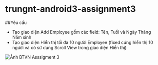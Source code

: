 ﻿# trungnt-android3-assignment3
##Yêu cầu
+ Tạo giao diện Add Employee gồm các field: Tên, Tuổi và Ngày Tháng Năm sinh
+ Tạo giao diện Hiển thị tối đa 10 người Employee (fixed cứng hiển thị 10 người và có sử dụng Scroll View trong giao diện Hiển thị)

![Ảnh BTVN Asssigment 3](http://i477.photobucket.com/albums/rr132/trungepu/12974365_1017213228354117_7997807231138500768_n_zpsjaq0k9hr.jpg)
